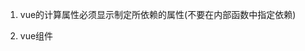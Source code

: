 1. vue的计算属性必须显示制定所依赖的属性(不要在内部函数中指定依赖)

2. vue组件<script>全局作用中的代码，只会在第一次加载组件时执行一次，所以此处配置属性，
   最好是不可更改的